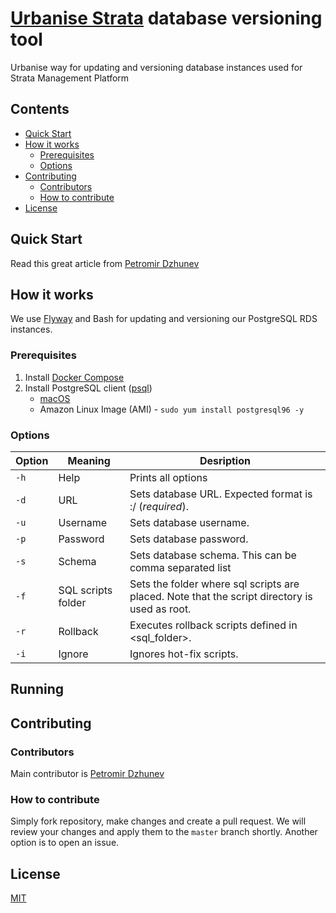 # [Urbanise Strata](https://urbanise.com/platform/strata-management/) database versioning tool
Urbanise way for updating and versioning database instances used for Strata Management Platform

## Contents

- [Quick Start](#quick-start)
- [How it works](#how-it-works)
    - [Prerequisites](#prerequisites)
    - [Options](#options)
- [Contributing](#contributing)
    - [Contributors](#contributors)
    - [How to contribute](#how-to-contribute)
- [License](#license)

## Quick Start

Read this great article from [Petromir Dzhunev](https://twitter.com/dzhunev) 

## How it works

We use [Flyway](https://flywaydb.org/) and Bash for updating and versioning our PostgreSQL RDS instances.

### Prerequisites

1. Install [Docker Compose](https://docs.docker.com/compose/install/)
2. Install PostgreSQL client ([psql](https://www.postgresql.org/docs/current/static/app-psql.html))
    - [macOS](https://stackoverflow.com/a/46703723)
    - Amazon Linux Image (AMI) - `sudo yum install postgresql96 -y`
    
### Options

|Option|Meaning|Desription|
|------|-------|----------|
| `-h` | Help | Prints all options |
| `-d` | URL | Sets database URL. Expected format is <host>:<port>/<db> (*required*). |
| `-u` | Username | Sets database username. |
| `-p` | Password | Sets database password. |
| `-s` | Schema | Sets database schema. This can be comma separated list |
| `-f` | SQL scripts folder | Sets the folder where sql scripts are placed. Note that the script directory is used as root. |
| `-r` | Rollback | Executes rollback scripts defined in <sql_folder>. |
| `-i` | Ignore | Ignores hot-fix scripts. |
    
## Running

## Contributing

### Contributors

Main contributor is [Petromir Dzhunev](https://bg.linkedin.com/in/pdzhunev) 

### How to contribute

Simply fork repository, make changes and create a pull request. We will review your changes and apply them to the `master` branch shortly.
Another option is to open an issue.

## License

[MIT](LICENSE)
